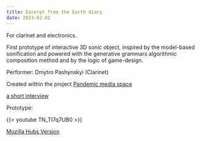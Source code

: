```yaml
---
title: Excerpt from the Earth diary
date: 2023-02-02
---
```

For clarinet and electronics. 

First prototype of interactive 3D sonic object, inspired by the model-based sonification and powered with the generative grammars algorithmic composition method and by the logic of game-design. 


Performer: Dmytro Pashynskyi (Clarinet)

Created within the project [Pandemic media space](https://pandemic-media-space.com/works)

[a short interview](https://theclaquers.com/en/posts/6520)

Prototype:

{{< youtube TN_TI7q7UB0 >}}

[Mozilla Hubs Version](https://hubs.mozilla.com/yHEu7nh/earth-diary-encapsulated-chapters)
